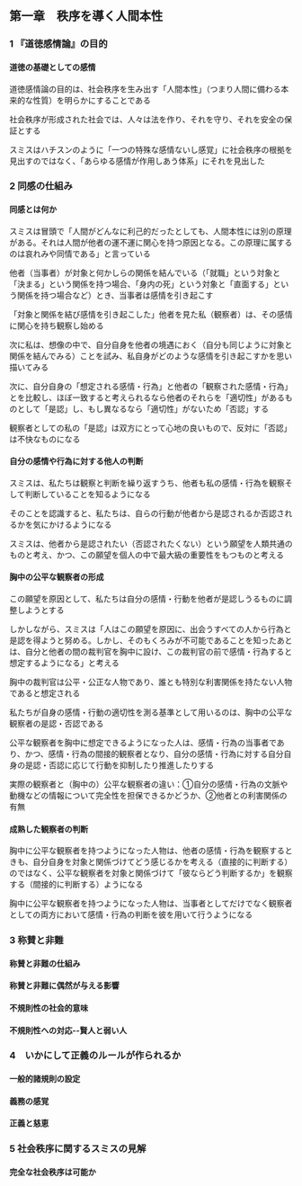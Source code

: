 ## 第一章　秩序を導く人間本性

### 1 『道徳感情論』の目的

#### 道徳の基礎としての感情

道徳感情論の目的は、社会秩序を生み出す「人間本性」（つまり人間に備わる本来的な性質）を明らかにすることである

社会秩序が形成された社会では、人々は法を作り、それを守り、それを安全の保証とする

スミスはハチスンのように「一つの特殊な感情ないし感覚」に社会秩序の根拠を見出すのではなく、「あらゆる感情が作用しあう体系」にそれを見出した

### 2 同感の仕組み

#### 同感とは何か

スミスは冒頭で「人間がどんなに利己的だったとしても、人間本性には別の原理がある。それは人間が他者の運不運に関心を持つ原因となる。この原理に属するのは哀れみや同情である」と言っている

他者（当事者）が対象と何かしらの関係を結んでいる（「就職」という対象と「決まる」という関係を持つ場合、「身内の死」という対象と「直面する」という関係を持つ場合など）とき、当事者は感情を引き起こす

「対象と関係を結び感情を引き起こした」他者を見た私（観察者）は、その感情に関心を持ち観察し始める

次に私は、想像の中で、自分自身を他者の境遇におく（自分も同じように対象と関係を結んでみる）ことを試み、私自身がどのような感情を引き起こすかを思い描いてみる

次に、自分自身の「想定される感情・行為」と他者の「観察された感情・行為」とを比較し、ほぼ一致すると考えられるなら他者のそれらを「適切性」があるものとして「是認」し、もし異なるなら「適切性」がないため「否認」する

観察者としての私の「是認」は双方にとって心地の良いもので、反対に「否認」は不快なものになる

#### 自分の感情や行為に対する他人の判断

スミスは、私たちは観察と判断を繰り返すうち、他者も私の感情・行為を観察そして判断していることを知るようになる

そのことを認識すると、私たちは、自らの行動が他者から是認されるか否認されるかを気にかけるようになる

スミスは、他者から是認されたい（否認されたくない）という願望を人類共通のものと考え、かつ、この願望を個人の中で最大級の重要性をもつものと考える

#### 胸中の公平な観察者の形成

この願望を原因として、私たちは自分の感情・行動を他者が是認しうるものに調整しようとする

しかしながら、スミスは「人はこの願望を原因に、出会うすべての人から行為と是認を得ようと努める。しかし、そのもくろみが不可能であることを知ったあとは、自分と他者の間の裁判官を胸中に設け、この裁判官の前で感情・行為すると想定するようになる」と考える

胸中の裁判官は公平・公正な人物であり、誰とも特別な利害関係を持たない人物であると想定される

私たちが自身の感情・行動の適切性を測る基準として用いるのは、胸中の公平な観察者の是認・否認である

公平な観察者を胸中に想定できるようになった人は、感情・行為の当事者であり、かつ、感情・行為の間接的観察者となり、自分の感情・行為に対する自分自身の是認・否認に応じて行動を抑制したり推進したりする

実際の観察者と（胸中の）公平な観察者の違い：①自分の感情・行為の文脈や動機などの情報について完全性を担保できるかどうか、②他者との利害関係の有無

#### 成熟した観察者の判断

胸中に公平な観察者を持つようになった人物は、他者の感情・行為を観察するときも、自分自身を対象と関係づけてどう感じるかを考える（直接的に判断する）のではなく、公平な観察者を対象と関係づけて「彼ならどう判断するか」を観察する（間接的に判断する）ようになる

胸中に公平な観察者を持つようになった人物は、当事者としてだけでなく観察者としての両方において感情・行為の判断を彼を用いて行うようになる

### 3 称賛と非難

#### 称賛と非難の仕組み

#### 称賛と非難に偶然が与える影響

#### 不規則性の社会的意味

#### 不規則性への対応--賢人と弱い人

### 4　いかにして正義のルールが作られるか

#### 一般的諸規則の設定

#### 義務の感覚

#### 正義と慈恵

### 5 社会秩序に関するスミスの見解

#### 完全な社会秩序は可能か

